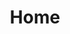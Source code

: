 ---
title: Home
templateKey: home-page
headerTitle: Federal Electronic Health Record Modernization
heroImage:
  image: /images/home-hero.png
  imageAlt: Federal Electronic Health Record Modernization
heroCarousel:
  initialDelay: 2
  transition: 4
  duration: 8
  heroCarouselImages:
    - image: /images/home-hero.png
      imageAlt: Federal Electronic Health Record Modernization
heroCallout:
  calloutHeaderText: '<span class="usa-hero__heading--alt">Enhancing the Care Experience</span>'
  calloutSupportText: "The FEHRM is implementing a single, common federal electronic health record that enhances patient care and provider effectiveness."
  callToActionBtnText: Learn more
  callToActionUrl: /about-fehrm
tagline:
  taglineHeadingText: '<p class="font-heading-xs margin-top-0 tablet:margin-bottom-0 text-italic" style="color: #585859">
          “At the heart of health care are relationships between health care professionals and the patients they serve. Health information technology done right enhances those relationships —when it delivers the right data and the right digital experience at the right time—improving health, quality and the care experience for all.”
        </p><p class="font-heading-xs tablet:margin-bottom-0">– FEHRM Senior Advisor and Clinician</p>'
  taglineDescription: '<p>
          The Federal Electronic Health Record Modernization (FEHRM) program office works within the federal space to implement a single, common federal electronic health record (EHR) that enhances patient care and provider effectiveness. The FEHRM <a href="/about-fehrm">unites efforts and delivers common capabilities</a> that enable the Department of Defense (DOD), Department of Veterans Affairs (VA), Department of Homeland Security’s U.S. Coast Guard (USCG) and other federal agencies to deploy the federal EHR. Common capabilities refer to common solutions, tools and activities needed to effectively implement the federal EHR and ensure meaningful data sharing between the federal EHR and community providers.
        </p>
        <p>
          The federal EHR helps health care systems within the federal space and beyond effectively deliver health care and benefits by bringing a common record to their patients and providers. 
        </p>
        <p>
          As of April 2021, there are more than 42,000 federal EHR users (doctors, nurses, etc.) at 42 Military Medical Treatment Facility Commands, two VA sites and four USCG sites across 16 states. There is recognition across the board that the federal EHR <a href="/success-stories">saves providers time and enables more standard workflows to support enhanced clinical decision-making and patient safety.</a>
        </p>'
callToActions:
  topLeftCTA:
    heading: 'Mission-Driven'
    subHeading: 'The FEHRM’s primary mission is to implement a single, common federal EHR to enhance patient care and provider effectiveness. <a href="/about-fehrm">Learn more about the FEHRM.</a>'
    CTAImage:
      image: /images/cta-icon1.png
      imageAlt: 'Call to action 1'
  topRightCTA:
    heading: 'Partnering for Success'
    subHeading: 'The federal EHR saves providers time and enables more standard workflows to support enhanced clinical decision-making and patient safety. <a href="/success-stories">Learn more about how the federal EHR is driving success in health care delivery.</a>'
    CTAImage:
      image: /images/cta-icon2.png
      imageAlt: 'Call to action 2'
  bottomLeftCTA:
    heading: 'A Commitment to Patients'
    subHeading: 'The FEHRM is driving federal solutions to support effective health care delivery within the federal space that puts patients in the center. <a href="/enhancing-your-care">Learn more about the benefits of the federal EHR to patients.</a>'
    CTAImage:
      image: /images/cta-icon3.png
      imageAlt: 'Call to action 3'
  bottomRightCTA:
    heading: 'Collaborating with the Private Sector'
    subHeading: 'Enhancing the ability of DOD and VA providers to quickly and securely access patient electronic health information from participating private sector providers, the joint health information exchange (HIE) significantly expands interoperability capabilities. <a href="improving-care-delivery">Learn more how the joint HIE is transforming care.</a>'
    CTAImage:
      image: /images/cta-icon4.png
      imageAlt: 'Call to action 4'
---